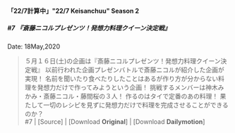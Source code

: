 #### 「22/7計算中」"22/7 Keisanchuu" Season 2

##### #7 『斎藤ニコルプレゼンツ！発想力料理クイーン決定戦』
Date: 18May,2020
>５月１６日(土)の企画は『斎藤ニコルプレゼンツ！発想力料理クイーン決定戦』
以前行われた企画プレゼンバトルで斎藤ニコルが紹介した企画が実現！
名前を聞いたり食べたりしたことはあるが作り方が分からない料理を発想力だけで作ってみようという企画！
挑戦するメンバーは神木みかみ・斎藤ニコル・藤間桜の３人！
作るのはタイで定番のあの料理！
果たして一切のレシピを見ずに発想力だけで料理を完成させることができるのか？  
 #7 | [Source] | [Download **Original**] | [Download **Dailymotion**]
